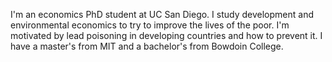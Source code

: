I'm an economics PhD student at UC San Diego. I study development and environmental economics to try to improve the lives of the poor. I'm motivated by lead poisoning in developing countries and how to prevent it. I have a master's from MIT and a bachelor's from Bowdoin College.


